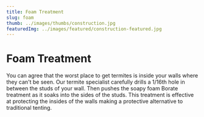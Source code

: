 ```yaml
---
title: Foam Treatment
slug: foam
thumb: ../images/thumbs/construction.jpg
featuredImg: ../images/featured/construction-featured.jpg
---
```


# Foam Treatment

You can agree that the worst place to get termites is inside your walls where they can't be seen. Our termite specialist carefully drills a 1/16th hole in between the studs of your wall. Then pushes the soapy foam Borate treatment as it soaks into the sides of the studs. This treatment is effective at protecting the insides of the walls making a protective alternative to traditional tenting.
